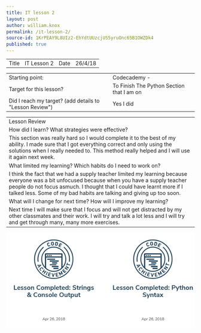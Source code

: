 ```yaml
---
title: IT lesson 2
layout: post
author: william.knox
permalink: /it-lesson-2/
source-id: 1KrPEAY9L8UIz2-EhYdtUUzcjUS5yruOnc65B1OWZDk4
published: true
---
```

<table>
  <tr>
    <td>Title</td>
    <td>IT Lesson 2</td>
    <td>Date</td>
    <td>26/4/18</td>
  </tr>
</table>


<table>
  <tr>
    <td>Starting point:</td>
    <td>Codecademy -</td>
  </tr>
  <tr>
    <td>Target for this lesson?</td>
    <td>To Finish The Python Section that I am on </td>
  </tr>
  <tr>
    <td>Did I reach my target? 
(add details to "Lesson Review")</td>
    <td> Yes I did </td>
  </tr>
</table>


<table>
  <tr>
    <td>Lesson Review</td>
  </tr>
  <tr>
    <td>How did I learn? What strategies were effective? </td>
  </tr>
  <tr>
    <td>This section was really hard so I would complete it to the best of my ability. I made sure that I got everything correct and only using the solutions when I really needed to. This method really helped and I will use it again next week.</td>
  </tr>
  <tr>
    <td>What limited my learning? Which habits do I need to work on? </td>
  </tr>
  <tr>
    <td>I think the fact that we had a supply teacher limited my learning because everyone was a bit unfocused because when you have a supply teacher people do not focus asmuch. I thought that I could have learnt more if I talked less. Some of my bad habits are talking and giving up too soon.</td>
  </tr>
  <tr>
    <td>What will I change for next time? How will I improve my learning?</td>
  </tr>
  <tr>
    <td>Next time I will make sure that I focus and will not get distracted by my other classmates and their work. I will try and talk a lot less and I will try and get through many, many more exercises.</td>
  </tr>
</table>
<img src = "/images/Screenshot 2018-06-21 at 13.11.29.png">


